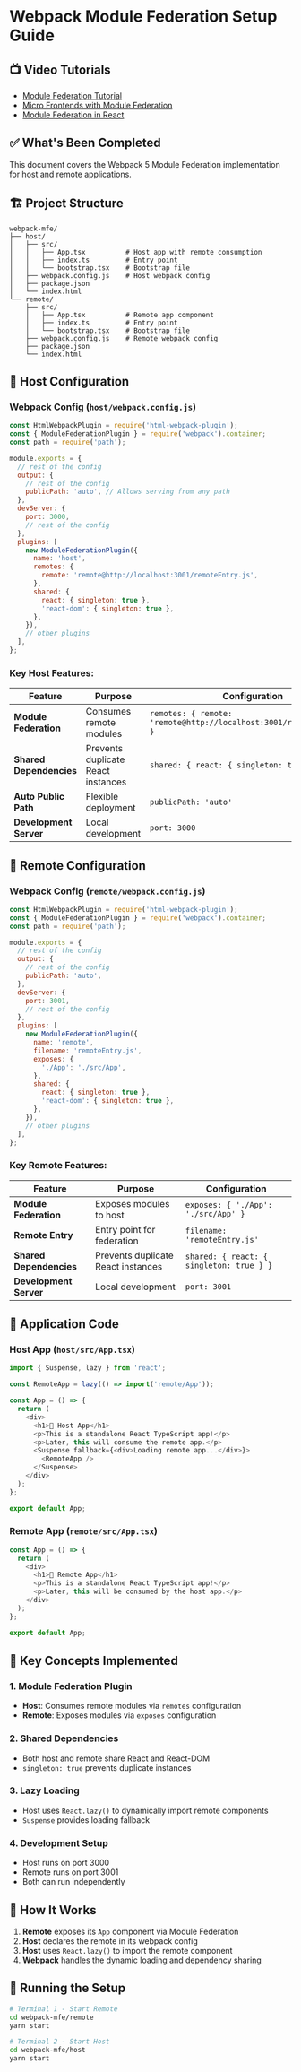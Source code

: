 # Webpack Module Federation Setup Guide

## 📺 Video Tutorials

- [Module Federation Tutorial](https://youtu.be/lKKsjpH09dU?si=GvIf8SVDOKLOmezZ)
- [Micro Frontends with Module Federation](https://youtu.be/s_Fs4AXsTnA?si=qVY16xwoEvjWvdEs)
- [Module Federation in React](https://youtu.be/qkaTFb7mOb4?si=3DTSErJS7SIO3fbp)

## ✅ What's Been Completed

This document covers the Webpack 5 Module Federation implementation for host and remote applications.

## 🏗️ Project Structure

```
webpack-mfe/
├── host/
│   ├── src/
│   │   ├── App.tsx          # Host app with remote consumption
│   │   ├── index.ts         # Entry point
│   │   └── bootstrap.tsx    # Bootstrap file
│   ├── webpack.config.js    # Host webpack config
│   ├── package.json
│   └── index.html
└── remote/
    ├── src/
    │   ├── App.tsx          # Remote app component
    │   ├── index.ts         # Entry point
    │   └── bootstrap.tsx    # Bootstrap file
    ├── webpack.config.js    # Remote webpack config
    ├── package.json
    └── index.html
```

## 🔧 Host Configuration

### Webpack Config (`host/webpack.config.js`)

```javascript
const HtmlWebpackPlugin = require('html-webpack-plugin');
const { ModuleFederationPlugin } = require('webpack').container;
const path = require('path');

module.exports = {
  // rest of the config
  output: {
    // rest of the config
    publicPath: 'auto', // Allows serving from any path
  },
  devServer: {
    port: 3000,
    // rest of the config
  },
  plugins: [
    new ModuleFederationPlugin({
      name: 'host',
      remotes: {
        remote: 'remote@http://localhost:3001/remoteEntry.js',
      },
      shared: {
        react: { singleton: true },
        'react-dom': { singleton: true },
      },
    }),
    // other plugins
  ],
};
```

### Key Host Features:

| Feature                 | Purpose                            | Configuration                                                        |
| ----------------------- | ---------------------------------- | -------------------------------------------------------------------- |
| **Module Federation**   | Consumes remote modules            | `remotes: { remote: 'remote@http://localhost:3001/remoteEntry.js' }` |
| **Shared Dependencies** | Prevents duplicate React instances | `shared: { react: { singleton: true } }`                             |
| **Auto Public Path**    | Flexible deployment                | `publicPath: 'auto'`                                                 |
| **Development Server**  | Local development                  | `port: 3000`                                                         |

## 🔧 Remote Configuration

### Webpack Config (`remote/webpack.config.js`)

```javascript
const HtmlWebpackPlugin = require('html-webpack-plugin');
const { ModuleFederationPlugin } = require('webpack').container;
const path = require('path');

module.exports = {
  // rest of the config
  output: {
    // rest of the config
    publicPath: 'auto',
  },
  devServer: {
    port: 3001,
    // rest of the config
  },
  plugins: [
    new ModuleFederationPlugin({
      name: 'remote',
      filename: 'remoteEntry.js',
      exposes: {
        './App': './src/App',
      },
      shared: {
        react: { singleton: true },
        'react-dom': { singleton: true },
      },
    }),
    // other plugins
  ],
};
```

### Key Remote Features:

| Feature                 | Purpose                            | Configuration                            |
| ----------------------- | ---------------------------------- | ---------------------------------------- |
| **Module Federation**   | Exposes modules to host            | `exposes: { './App': './src/App' }`      |
| **Remote Entry**        | Entry point for federation         | `filename: 'remoteEntry.js'`             |
| **Shared Dependencies** | Prevents duplicate React instances | `shared: { react: { singleton: true } }` |
| **Development Server**  | Local development                  | `port: 3001`                             |

## 🚀 Application Code

### Host App (`host/src/App.tsx`)

```typescript
import { Suspense, lazy } from 'react';

const RemoteApp = lazy(() => import('remote/App'));

const App = () => {
  return (
    <div>
      <h1>🚀 Host App</h1>
      <p>This is a standalone React TypeScript app!</p>
      <p>Later, this will consume the remote app.</p>
      <Suspense fallback={<div>Loading remote app...</div>}>
        <RemoteApp />
      </Suspense>
    </div>
  );
};

export default App;
```

### Remote App (`remote/src/App.tsx`)

```typescript
const App = () => {
  return (
    <div>
      <h1>🚀 Remote App</h1>
      <p>This is a standalone React TypeScript app!</p>
      <p>Later, this will be consumed by the host app.</p>
    </div>
  );
};

export default App;
```

## 🔑 Key Concepts Implemented

### 1. **Module Federation Plugin**

- **Host**: Consumes remote modules via `remotes` configuration
- **Remote**: Exposes modules via `exposes` configuration

### 2. **Shared Dependencies**

- Both host and remote share React and React-DOM
- `singleton: true` prevents duplicate instances

### 3. **Lazy Loading**

- Host uses `React.lazy()` to dynamically import remote components
- `Suspense` provides loading fallback

### 4. **Development Setup**

- Host runs on port 3000
- Remote runs on port 3001
- Both can run independently

## 🎯 How It Works

1. **Remote** exposes its `App` component via Module Federation
2. **Host** declares the remote in its webpack config
3. **Host** uses `React.lazy()` to import the remote component
4. **Webpack** handles the dynamic loading and dependency sharing

## 🚀 Running the Setup

```bash
# Terminal 1 - Start Remote
cd webpack-mfe/remote
yarn start

# Terminal 2 - Start Host
cd webpack-mfe/host
yarn start
```

